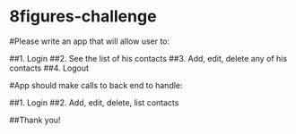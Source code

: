 # 8figures-challenge


#Please write an app that will allow user to:

##1. Login
##2. See the list of his contacts
##3. Add, edit, delete any of his contacts
##4. Logout

#App should make calls to back end to handle:

##1. Login
##2. Add, edit, delete, list contacts

##Thank you!